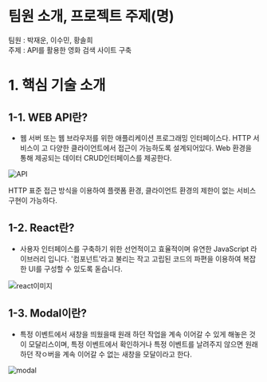 # 팀원 소개, 프로젝트 주제(명)
팀원 : 박재운, 이수민, 황솔희   
주제 : API를 활용한 영화 검색 사이트 구축

# 1. 핵심 기술 소개
## 1-1. WEB API란?
- 웹 서버 또는 웹 브라우저를 위한 애플리케이션 프로그래밍 인터페이스다. HTTP 서비스이  고 다양한 클라이언트에서 접근이 가능하도록 설계되어있다. Web 환경을 통해 제공되는 데이터 CRUD인터페이스를 제공한다. 
  
![API](https://user-images.githubusercontent.com/64244851/164411402-8ecb42bf-cab1-4b03-8b62-0f3eb1f99f14.PNG)

HTTP 표준 접근 방식을 이용하여 플랫폼 환경, 클라이언트 환경의 제한이 없는 서비스 
구현이 가능하다.

## 1-2. React란?
- 사용자 인터페이스를 구축하기 위한 선언적이고 효율적이며 유연한 JavaScript 라이브러리 입니다. '컴포넌트'라고 불리는 작고 고립된 코드의 파편을 이용하여 복잡한 UI를 구성할 수 있도록 돋습니다.

![react이미지](https://user-images.githubusercontent.com/64244851/164410162-45bf5682-0f3e-4212-b49d-ac4b0cede8f9.PNG)

## 1-3. Modal이란?
- 특정 이벤트에서 새창을 띄웠을때 원래 하던 작업을 계속 이어갈 수 있게 해놓은 것이 모달리스이며, 특정 이벤트에서 확인하거나 특정 이벤트를 날려주지 않으면 원래 하던 작ㅇ버을 계속 이어갈 수 없는 새창을 모달이라고 한다.

![modal](https://user-images.githubusercontent.com/64244851/164411483-14be3d33-346a-41b5-8784-5967484a9db8.gif)


